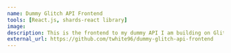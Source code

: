 ```yaml
---
name: Dummy Glitch API Frontend
tools: [React.js, shards-react library]
image:
description: This is the frontend to my dummy API I am building on Glitch. Here, I will pipe in dummy data from faker.js and consume that data in this frontend.
external_url: https://github.com/twhite96/dummy-glitch-api-frontend
---
```


